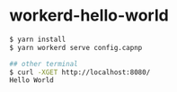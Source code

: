 # workerd-hello-world

```sh
$ yarn install
$ yarn workerd serve config.capnp

## other terminal
$ curl -XGET http://localhost:8080/
Hello World
```
